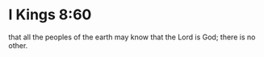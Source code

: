 # I Kings 8:60

that all the peoples of the earth may know that the Lord is God; there is no other.
